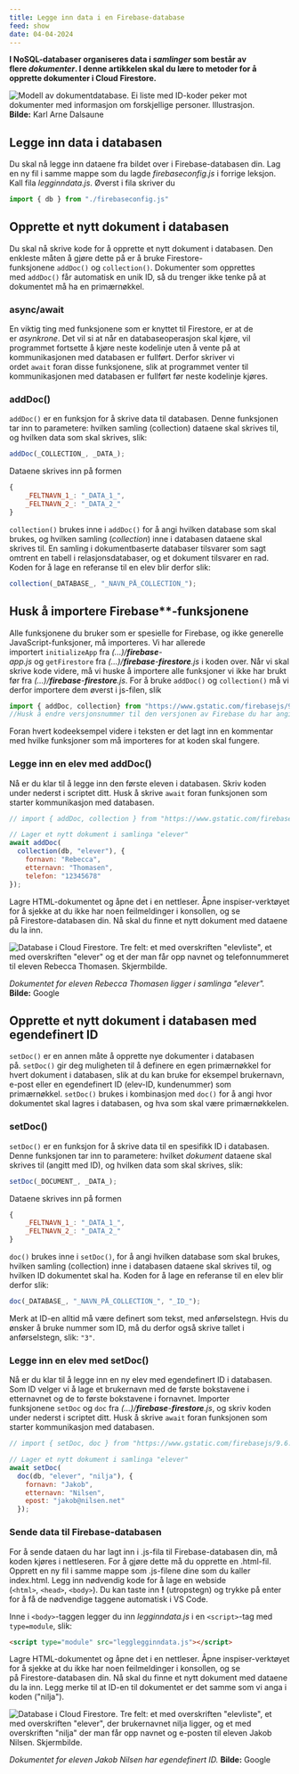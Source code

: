 ```yaml
---
title: Legge inn data i en Firebase-database
feed: show
date: 04-04-2024
---
```

**I NoSQL-databaser organiseres data i _samlinger_ som består av flere _dokumenter_. I denne artikkelen skal du lære to metoder for å opprette dokumenter i Cloud Firestore.**

![Modell av dokumentdatabase. Ei liste med ID-koder peker mot dokumenter med informasjon om forskjellige personer. Illustrasjon.](https://api.ndla.no/image-api/raw/WNSKXIE3.jpg?width=1024)
**Bilde:** Karl Arne Dalsaune

## Legge inn data i databasen

Du skal nå legge inn dataene fra bildet over i Firebase-databasen din. Lag en ny fil i samme mappe som du lagde *firebaseconfig.js* i forrige leksjon. Kall fila *legginndata.js*. Øverst i fila skriver du

```js
import { db } from "./firebaseconfig.js"
```


## Opprette et nytt dokument i databasen

Du skal nå skrive kode for å opprette et nytt dokument i databasen. Den enkleste måten å gjøre dette på er å bruke Firestore-funksjonene `addDoc()` og `collection()`. Dokumenter som opprettes med `addDoc()` får automatisk en unik ID, så du trenger ikke tenke på at dokumentet må ha en primærnøkkel.

### async/await
En viktig ting med funksjonene som er knyttet til Firestore, er at de er _asynkrone_. Det vil si at når en databaseoperasjon skal kjøre, vil programmet fortsette å kjøre neste kodelinje uten å vente på at kommunikasjonen med databasen er fullført. Derfor skriver vi ordet `await` foran disse funksjonene, slik at programmet venter til kommunikasjonen med databasen er fullført før neste kodelinje kjøres.

### addDoc()
`addDoc()` er en funksjon for å skrive data til databasen. Denne funksjonen tar inn to parametere: hvilken samling (collection) dataene skal skrives til, og hvilken data som skal skrives, slik:

```js
addDoc(_COLLECTION_, _DATA_);
```

Dataene skrives inn på formen

```js
{
	_FELTNAVN_1_: "_DATA_1_",
	_FELTNAVN_2_: "_DATA_2_"
}
```

`collection()` brukes inne i `addDoc()` for å angi hvilken database som skal brukes, og hvilken samling (_collection_) inne i databasen dataene skal skrives til. En samling i dokumentbaserte databaser tilsvarer som sagt omtrent en tabell i relasjonsdatabaser, og et dokument tilsvarer en rad. Koden for å lage en referanse til en elev blir derfor slik:

```js
collection(_DATABASE_, "_NAVN_PÅ_COLLECTION_");
```


## Husk å importere **Firebase****-funksjonene

Alle funksjonene du bruker som er spesielle for Firebase, og ikke generelle JavaScript-funksjoner, må importeres. Vi har allerede importert `initializeApp` fra _(...)/__firebase__-app.js_ og `getFirestore` fra _(...)/__firebase__-__firestore__.js_ i koden over. Når vi skal skrive kode videre, må vi huske å importere alle funksjoner vi ikke har brukt før fra _(...)/__firebase__-__firestore__.js_. For å bruke `addDoc()` og `collection()` må vi derfor importere dem øverst i js-filen, slik

```js
import { addDoc, collection} from "https://www.gstatic.com/firebasejs/9.6.3/firebase-firestore.js"
//Husk å endre versjonsnummer til den versjonen av Firebase du har angitt i firebaseconfig.js
```

Foran hvert kodeeksempel videre i teksten er det lagt inn en kommentar med hvilke funksjoner som må importeres for at koden skal fungere.

### Legge inn en elev med addDoc()

Nå er du klar til å legge inn den første eleven i databasen. Skriv koden under nederst i scriptet ditt. Husk å skrive `await` foran funksjonen som starter kommunikasjon med databasen.

```js
// import { addDoc, collection } from "https://www.gstatic.com/firebasejs/9.6.3/firebase-firestore.js";

// Lager et nytt dokument i samlinga "elever"
await addDoc(
  collection(db, "elever"), {
    fornavn: "Rebecca",
    etternavn: "Thomasen",
    telefon: "12345678"
});
```

Lagre HTML-dokumentet og åpne det i en nettleser. Åpne inspiser-verktøyet for å sjekke at du ikke har noen feilmeldinger i konsollen, og se på Firestore-databasen din. Nå skal du finne et nytt dokument med dataene du la inn.

![Database i Cloud Firestore. Tre felt: et med overskriften "elevliste", et med overskriften "elever" og et der man får opp navnet og telefonnummeret til eleven Rebecca Thomasen. Skjermbilde.](https://api.ndla.no/image-api/raw/bNZI1wKp.png?width=1024)

*Dokumentet for eleven Rebecca Thomasen ligger i samlinga "elever".*
**Bilde:** Google

## Opprette et nytt dokument i databasen med egendefinert ID

`setDoc()` er en annen måte å opprette nye dokumenter i databasen på. `setDoc()` gir deg muligheten til å definere en egen primærnøkkel for hvert dokument i databasen, slik at du kan bruke for eksempel brukernavn, e-post eller en egendefinert ID (elev-ID, kundenummer) som primærnøkkel. `setDoc()` brukes i kombinasjon med `doc()` for å angi hvor dokumentet skal lagres i databasen, og hva som skal være primærnøkkelen.

### setDoc()
`setDoc()` er en funksjon for å skrive data til en spesifikk ID i databasen. Denne funksjonen tar inn to parametere: hvilket _dokument_ dataene skal skrives til (angitt med ID), og hvilken data som skal skrives, slik:

```js
setDoc(_DOCUMENT_, _DATA_);
```

Dataene skrives inn på formen

```js
{
	_FELTNAVN_1_: "_DATA_1_",
	_FELTNAVN_2_: "_DATA_2_"
}
```

`doc()` brukes inne i `setDoc()`, for å angi hvilken database som skal brukes, hvilken samling (collection) inne i databasen dataene skal skrives til, og hvilken ID dokumentet skal ha. Koden for å lage en referanse til en elev blir derfor slik:

```js
doc(_DATABASE_, "_NAVN_PÅ_COLLECTION_", "_ID_");
```

Merk at ID-en alltid må være definert som tekst, med anførselstegn. Hvis du ønsker å bruke nummer som ID, må du derfor også skrive tallet i anførselstegn, slik: `"3"`.

### Legge inn en elev med setDoc()

Nå er du klar til å legge inn en ny elev med egendefinert ID i databasen. Som ID velger vi å lage et brukernavn med de første bokstavene i etternavnet og de to første bokstavene i fornavnet. Importer funksjonene `setDoc` og `doc` fra _(...)/__firebase__-__firestore__.js_, og skriv koden under nederst i scriptet ditt. Husk å skrive `await` foran funksjonen som starter kommunikasjon med databasen.

```js
// import { setDoc, doc } from "https://www.gstatic.com/firebasejs/9.6.3/firebase-firestore.js";

// Lager et nytt dokument i samlinga "elever"
await setDoc(
  doc(db, "elever", "nilja"), {
    fornavn: "Jakob",
    etternavn: "Nilsen",
    epost: "jakob@nilsen.net"
  });
```

### Sende data til Firebase-databasen
For å sende dataen du har lagt inn i .js-fila til Firebase-databasen din, må koden kjøres i nettleseren. For å gjøre dette må du opprette en .html-fil. Opprett en ny fil i samme mappe som .js-filene dine som du kaller index.html. Legg inn nødvendig kode for å lage en webside (`<html>`, `<head>`, `<body>`). Du kan taste inn **!** (utropstegn) og trykke på enter for å få de nødvendige taggene automatisk i VS Code.

Inne i `<body>`-taggen legger du inn *legginndata.js* i en `<script>`-tag med `type=module`, slik:

```html
<script type="module" src="legglegginndata.js"></script>
```

Lagre HTML-dokumentet og åpne det i en nettleser. Åpne inspiser-verktøyet for å sjekke at du ikke har noen feilmeldinger i konsollen, og se på Firestore-databasen din. Nå skal du finne et nytt dokument med dataene du la inn. Legg merke til at ID-en til dokumentet er det samme som vi anga i koden ("nilja").

![Database i Cloud Firestore. Tre felt: et med overskriften "elevliste", et med overskriften "elever", der brukernavnet nilja ligger, og et med overskriften "nilja" der man får opp navnet og e-posten til eleven Jakob Nilsen. Skjermbilde.](https://api.ndla.no/image-api/raw/vFLRSMo2.png?width=1024)

*Dokumentet for eleven Jakob Nilsen har egendefinert ID.*
**Bilde:** Google

